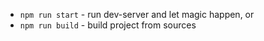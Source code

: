 
* `npm run start` - run dev-server and let magic happen, or
* `npm run build` - build project from sources

